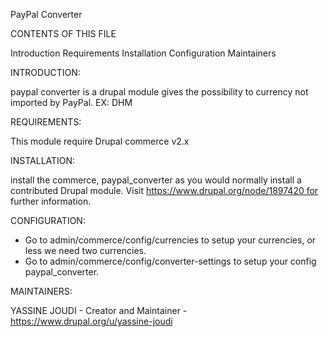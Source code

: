 PayPal Converter

CONTENTS OF THIS FILE

Introduction Requirements Installation Configuration Maintainers


INTRODUCTION:


paypal converter is a drupal module gives the possibility to currency not imported by PayPal.
EX: DHM


REQUIREMENTS:


This module require Drupal commerce v2.x


INSTALLATION:


install the commerce, paypal_converter as you would normally install a contributed Drupal module. Visit https://www.drupal.org/node/1897420 for further information.


CONFIGURATION:

- Go to admin/commerce/config/currencies to setup your currencies, or less we need two currencies.
- Go to admin/commerce/config/converter-settings to setup your config paypal_converter.


MAINTAINERS:

YASSINE JOUDI - Creator and Maintainer -
https://www.drupal.org/u/yassine-joudi
